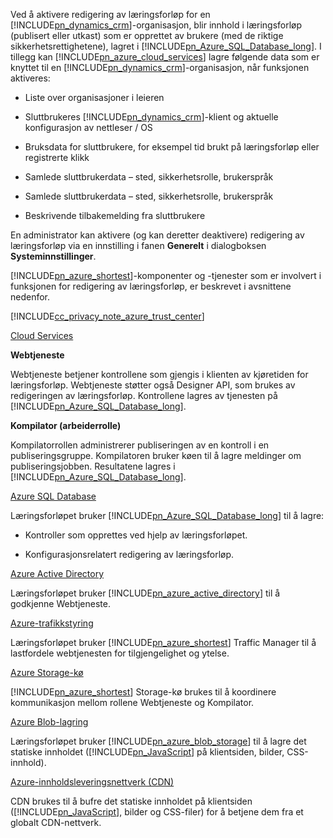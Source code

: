 Ved å aktivere redigering av læringsforløp for en [!INCLUDE[pn_dynamics_crm](pn-dynamics-crm.md)]-organisasjon, blir innhold i læringsforløp (publisert eller utkast) som er opprettet av brukere (med de riktige sikkerhetsrettighetene), lagret i [!INCLUDE[pn_Azure_SQL_Database_long](pn-azure-sql-database-long.md)]. I tillegg kan [!INCLUDE[pn_azure_cloud_services](pn-azure-cloud-services.md)] lagre følgende data som er knyttet til en [!INCLUDE[pn_dynamics_crm](pn-dynamics-crm.md)]-organisasjon, når funksjonen aktiveres:  
  
-   Liste over organisasjoner i leieren  
  
-   Sluttbrukeres [!INCLUDE[pn_dynamics_crm](pn-dynamics-crm.md)]-klient og aktuelle konfigurasjon av nettleser / OS  
  
-   Bruksdata for sluttbrukere, for eksempel tid brukt på læringsforløp eller registrerte klikk  
  
-   Samlede sluttbrukerdata – sted, sikkerhetsrolle, brukerspråk  
  
-   Samlede sluttbrukerdata – sted, sikkerhetsrolle, brukerspråk  
  
-   Beskrivende tilbakemelding fra sluttbrukere  
  
 En administrator kan aktivere (og kan deretter deaktivere) redigering av læringsforløp via en innstilling i fanen **Generelt** i dialogboksen **Systeminnstillinger**.  
  
 [!INCLUDE[pn_azure_shortest](pn-azure-shortest.md)]-komponenter og -tjenester som er involvert i funksjonen for redigering av læringsforløp, er beskrevet i avsnittene nedenfor.  
  
 [!INCLUDE[cc_privacy_note_azure_trust_center](cc-privacy-note-azure-trust-center.md)]  
  
 [Cloud Services](https://azure.microsoft.com/services/cloud-services/)  
  
 **Webtjeneste**  
  
 Webtjeneste betjener kontrollene som gjengis i klienten av kjøretiden for læringsforløp. Webtjeneste støtter også Designer API, som brukes av redigeringen av læringsforløp. Kontrollene lagres av tjenesten på [!INCLUDE[pn_Azure_SQL_Database_long](pn-azure-sql-database-long.md)].  
  
 **Kompilator (arbeiderrolle)**  
  
 Kompilatorrollen administrerer publiseringen av en kontroll i en publiseringsgruppe. Kompilatoren bruker køen til å lagre meldinger om publiseringsjobben. Resultatene lagres i [!INCLUDE[pn_Azure_SQL_Database_long](pn-azure-sql-database-long.md)].  
  
 [Azure SQL Database](https://azure.microsoft.com/services/sql-database/)  
  
 Læringsforløpet bruker [!INCLUDE[pn_Azure_SQL_Database_long](pn-azure-sql-database-long.md)] til å lagre:  
  
-   Kontroller som opprettes ved hjelp av læringsforløpet.  
  
-   Konfigurasjonsrelatert redigering av læringsforløp.  
  
 [Azure Active Directory](https://azure.microsoft.com/services/active-directory/)  
  
 Læringsforløpet bruker [!INCLUDE[pn_azure_active_directory](pn-azure-active-directory.md)] til å godkjenne Webtjeneste.  
  
 [Azure-trafikkstyring](https://azure.microsoft.com/services/traffic-manager/)  
  
 Læringsforløpet bruker [!INCLUDE[pn_azure_shortest](pn-azure-shortest.md)] Traffic Manager til å lastfordele webtjenesten for tilgjengelighet og ytelse.  
  
 [Azure Storage-kø](https://azure.microsoft.com/services/storage/)  
  
 [!INCLUDE[pn_azure_shortest](pn-azure-shortest.md)] Storage-kø brukes til å koordinere kommunikasjon mellom rollene Webtjeneste og Kompilator.  
  
 [Azure Blob-lagring](https://azure.microsoft.com/services/storage/)  
  
 Læringsforløpet bruker [!INCLUDE[pn_azure_blob_storage](pn-azure-blob-storage.md)] til å lagre det statiske innholdet ([!INCLUDE[pn_JavaScript](pn-javascript.md)] på klientsiden, bilder, CSS-innhold).  
  
 [Azure-innholdsleveringsnettverk (CDN)](https://azure.microsoft.com/services/cdn/)  
  
 CDN brukes til å bufre det statiske innholdet på klientsiden ([!INCLUDE[pn_JavaScript](pn-javascript.md)], bilder og CSS-filer) for å betjene dem fra et globalt CDN-nettverk.